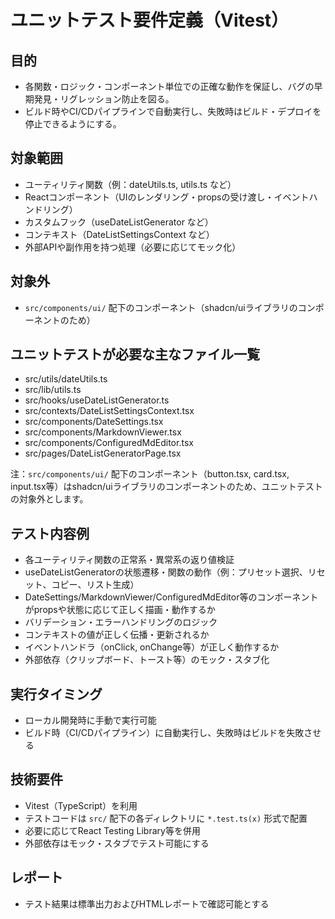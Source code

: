 # ユニットテスト要件定義（Vitest）

## 目的
- 各関数・ロジック・コンポーネント単位での正確な動作を保証し、バグの早期発見・リグレッション防止を図る。
- ビルド時やCI/CDパイプラインで自動実行し、失敗時はビルド・デプロイを停止できるようにする。

## 対象範囲
- ユーティリティ関数（例：dateUtils.ts, utils.ts など）
- Reactコンポーネント（UIのレンダリング・propsの受け渡し・イベントハンドリング）
- カスタムフック（useDateListGenerator など）
- コンテキスト（DateListSettingsContext など）
- 外部APIや副作用を持つ処理（必要に応じてモック化）

## 対象外
- `src/components/ui/` 配下のコンポーネント（shadcn/uiライブラリのコンポーネントのため）

## ユニットテストが必要な主なファイル一覧
- src/utils/dateUtils.ts
- src/lib/utils.ts
- src/hooks/useDateListGenerator.ts
- src/contexts/DateListSettingsContext.tsx
- src/components/DateSettings.tsx
- src/components/MarkdownViewer.tsx
- src/components/ConfiguredMdEditor.tsx
- src/pages/DateListGeneratorPage.tsx

注：`src/components/ui/` 配下のコンポーネント（button.tsx, card.tsx, input.tsx等）はshadcn/uiライブラリのコンポーネントのため、ユニットテストの対象外とします。

## テスト内容例
- 各ユーティリティ関数の正常系・異常系の返り値検証
- useDateListGeneratorの状態遷移・関数の動作（例：プリセット選択、リセット、コピー、リスト生成）
- DateSettings/MarkdownViewer/ConfiguredMdEditor等のコンポーネントがpropsや状態に応じて正しく描画・動作するか
- バリデーション・エラーハンドリングのロジック
- コンテキストの値が正しく伝播・更新されるか
- イベントハンドラ（onClick, onChange等）が正しく動作するか
- 外部依存（クリップボード、トースト等）のモック・スタブ化

## 実行タイミング
- ローカル開発時に手動で実行可能
- ビルド時（CI/CDパイプライン）に自動実行し、失敗時はビルドを失敗させる

## 技術要件
- Vitest（TypeScript）を利用
- テストコードは `src/` 配下の各ディレクトリに `*.test.ts(x)` 形式で配置
- 必要に応じてReact Testing Library等を併用
- 外部依存はモック・スタブでテスト可能にする

## レポート
- テスト結果は標準出力およびHTMLレポートで確認可能とする
